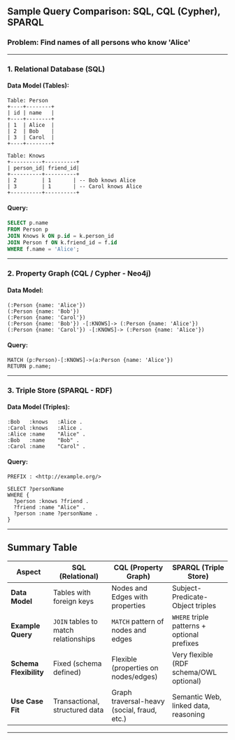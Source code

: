 <!--
author: "Avinash Gurugubelli",
title: "Sample Query Comparison: SQL, CQL (Cypher), SPARQL",
description: "A comparative analysis of SQL, CQL (Cypher), and SPARQL queries for a common graph query problem.",
tags: ["Graph Databases", "SQL", "CQL", "SPARQL", "Cypher"],
references: [{
    title: "Designing Data-Intensive Applications",
    authors: ["Martin Kleppmann"],
    publisher: "O'Reilly Media",
    year: 2017,
    url: "https://dataintensive.net/"
}]
-->

## Sample Query Comparison: SQL, CQL (Cypher), SPARQL

### Problem: Find names of all persons who know 'Alice'

---

### 1. **Relational Database (SQL)**

#### Data Model (Tables):

```
Table: Person
+----+--------+
| id | name   |
+----+--------+
| 1  | Alice  |
| 2  | Bob    |
| 3  | Carol  |
+----+--------+

Table: Knows
+----------+----------+
| person_id| friend_id|
+----------+----------+
| 2        | 1       | -- Bob knows Alice
| 3        | 1       | -- Carol knows Alice
+----------+----------+
```

#### Query:

```sql
SELECT p.name
FROM Person p
JOIN Knows k ON p.id = k.person_id
JOIN Person f ON k.friend_id = f.id
WHERE f.name = 'Alice';
```

---

### 2. **Property Graph (CQL / Cypher - Neo4j)**

#### Data Model:

```
(:Person {name: 'Alice'})
(:Person {name: 'Bob'})
(:Person {name: 'Carol'})
(:Person {name: 'Bob'}) -[:KNOWS]-> (:Person {name: 'Alice'})
(:Person {name: 'Carol'}) -[:KNOWS]-> (:Person {name: 'Alice'})
```

#### Query:

```cypher
MATCH (p:Person)-[:KNOWS]->(a:Person {name: 'Alice'})
RETURN p.name;
```

---

### 3. **Triple Store (SPARQL - RDF)**

#### Data Model (Triples):

```
:Bob   :knows   :Alice .
:Carol :knows   :Alice .
:Alice :name    "Alice" .
:Bob   :name    "Bob" .
:Carol :name    "Carol" .
```

#### Query:

```sparql
PREFIX : <http://example.org/>

SELECT ?personName
WHERE {
  ?person :knows ?friend .
  ?friend :name "Alice" .
  ?person :name ?personName .
}
```

---

## Summary Table

| **Aspect**             | **SQL (Relational)**                 | **CQL (Property Graph)**                    | **SPARQL (Triple Store)**                   |
| ---------------------- | ------------------------------------ | ------------------------------------------- | ------------------------------------------- |
| **Data Model**         | Tables with foreign keys             | Nodes and Edges with properties             | Subject-Predicate-Object triples            |
| **Example Query**      | `JOIN` tables to match relationships | `MATCH` pattern of nodes and edges          | `WHERE` triple patterns + optional prefixes |
| **Schema Flexibility** | Fixed (schema defined)               | Flexible (properties on nodes/edges)        | Very flexible (RDF schema/OWL optional)     |
| **Use Case Fit**       | Transactional, structured data       | Graph traversal-heavy (social, fraud, etc.) | Semantic Web, linked data, reasoning        |

---
